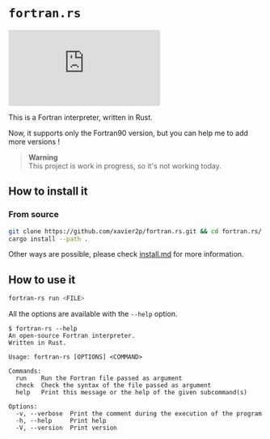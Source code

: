 # `fortran.rs`

![GitHub top language](https://img.shields.io/github/languages/top/xavier2p/fortran.rs?style=for-the-badge&logo=rust&color=orange)

This is a Fortran interpreter, written in Rust.

Now, it supports only the Fortran90 version, but you can help me to add more versions !

> **Warning**  
> This project is work in progress, so it's not working today.

## How to install it

### From source

```bash
git clone https://github.com/xavier2p/fortran.rs.git && cd fortran.rs/
cargo install --path .
```

Other ways are possible, please check [install.md](./docs/install.md) for more information.

## How to use it

```bash
fortran-rs run <FILE>
```

All the options are available with the `--help` option.

```console
$ fortran-rs --help
An open-source Fortran interpreter.
Written in Rust.

Usage: fortran-rs [OPTIONS] <COMMAND>

Commands:
  run    Run the Fortran file passed as argument
  check  Check the syntax of the file passed as argument
  help   Print this message or the help of the given subcommand(s)

Options:
  -v, --verbose  Print the comment during the execution of the program
  -h, --help     Print help
  -V, --version  Print version
```
